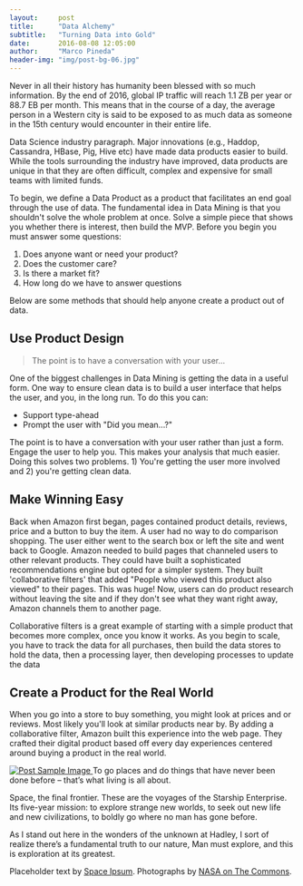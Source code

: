 ```yaml
---
layout:     post
title:      "Data Alchemy"
subtitle:   "Turning Data into Gold"
date:       2016-08-08 12:05:00
author:     "Marco Pineda"
header-img: "img/post-bg-06.jpg"
---
```


<p>Never in all their history has humanity been blessed with so much information. By the end of 2016, global IP traffic will reach 1.1 ZB per year or 88.7 EB per month. This means that in the course of a day, the average person in a Western city is said to be exposed to as much data as someone in the 15th century would encounter in their entire life.</p>

<p>Data Science industry paragraph. Major innovations (e.g., Haddop, Cassandra, HBase, Pig, Hive etc) have made data products easier to build. While the tools surrounding the industry have improved, data products are unique in that they are often difficult, complex and expensive for small teams with limited funds.</p>

<p>To begin, we define a Data Product as a product that facilitates an end goal through the use of data. The fundamental idea in Data Mining is that you shouldn't solve the whole problem at once. Solve a simple piece that shows you whether there is interest, then build the MVP. Before you begin you must answer some questions:</p>
  <ol>
    <li>Does anyone want or need your product?</li>
    <li>Does the customer care?</li>
    <li>Is there a market fit?</li>
    <li>How long do we have to answer questions </li>
  </ol>

<p>Below are some methods that should help anyone create a product out of data.</p>

<h2 class="section-heading">Use Product Design</h2>

<blockquote>The point is to have a conversation with your user...</blockquote>

<p>One of the biggest challenges in Data Mining is getting the data in a useful form. One way to ensure clean data is to build a user interface that helps the user, and you, in the long run. To do this you can:</p>
  <ul>
    <li>Support type-ahead</li>
    <li>Prompt the user with "Did you mean...?"</li>
  </ul>

<p>The point is to have a conversation with your user rather than just a form. Engage the user to help you. This makes your analysis that much easier. Doing this solves two problems. 1) You're getting the user more involved and 2) you're getting clean data. </p>

<h2>Make Winning Easy</h2>

<p>Back when Amazon first began, pages contained product details, reviews, price and a button to buy the item. A user had no way to do comparison shopping. The user either went to the search box or left the site and went back to Google. Amazon needed to build pages that channeled users to other relevant products. They could have built a sophisticated recommendations engine but opted for a simpler system. They built 'collaborative filters' that added "People who viewed this product also viewed" to their pages. This was huge! Now, users can do product research without leaving the site and if they don't see what they want right away, Amazon channels them to another page.</p>

<p>Collaborative filters is a great example of starting with a simple product that becomes more complex, once you know it works. As you begin to scale, you have to track the data for all purchases, then build the data stores to hold the data, then a processing layer, then developing processes to update the data</p>

<h2 class="section-heading">Create a Product for the Real World</h2>

<p>When you go into a store to buy something, you might look at prices and or reviews. Most likely you'll look at similar products near by. By adding a collaborative filter, Amazon built this experience into the web page. They crafted their digital product based off every day experiences centered around buying a product in the real world.</p>

<a href="#">
    <img src="{{ site.baseurl }}/img/post-sample-image.jpg" alt="Post Sample Image">
</a>
<span class="caption text-muted">To go places and do things that have never been done before – that’s what living is all about.</span>

<p>Space, the final frontier. These are the voyages of the Starship Enterprise. Its five-year mission: to explore strange new worlds, to seek out new life and new civilizations, to boldly go where no man has gone before.</p>

<p>As I stand out here in the wonders of the unknown at Hadley, I sort of realize there’s a fundamental truth to our nature, Man must explore, and this is exploration at its greatest.</p>

<p>Placeholder text by <a href="http://spaceipsum.com/">Space Ipsum</a>. Photographs by <a href="https://www.flickr.com/photos/nasacommons/">NASA on The Commons</a>.</p>
